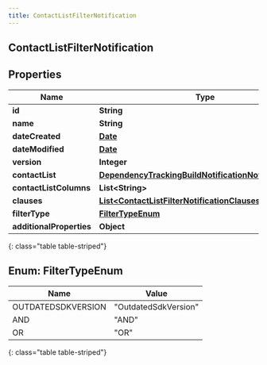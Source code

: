 ```yaml
---
title: ContactListFilterNotification
---
```

## ContactListFilterNotification


## Properties

| Name | Type | Description | Notes |
| ------------ | ------------- | ------------- | ------------- |
| **id** | **String** |  |  [optional] |
| **name** | **String** |  |  [optional] |
| **dateCreated** | [**Date**](Date.html) |  |  [optional] |
| **dateModified** | [**Date**](Date.html) |  |  [optional] |
| **version** | **Integer** |  |  [optional] |
| **contactList** | [**DependencyTrackingBuildNotificationNotificationUser**](DependencyTrackingBuildNotificationNotificationUser.html) |  |  [optional] |
| **contactListColumns** | **List&lt;String&gt;** |  |  [optional] |
| **clauses** | [**List&lt;ContactListFilterNotificationClauses&gt;**](ContactListFilterNotificationClauses.html) |  |  [optional] |
| **filterType** | [**FilterTypeEnum**](#FilterTypeEnum) |  |  [optional] |
| **additionalProperties** | **Object** |  |  [optional] |
{: class="table table-striped"}


<a name="FilterTypeEnum"></a>

## Enum: FilterTypeEnum

| Name | Value |
| ---- | ----- |
| OUTDATEDSDKVERSION | &quot;OutdatedSdkVersion&quot; |
| AND | &quot;AND&quot; |
| OR | &quot;OR&quot; |
{: class="table table-striped"}


